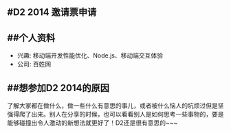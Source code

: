 #D2 2014 邀请票申请
---
##个人资料
---
- 兴趣: 移动端开发性能优化、Node.js、移动端交互体验
- 公司: 百姓网

##想参加D2 2014的原因
---
了解大家都在做什么，做一些什么有意思的事儿，或者被什么恼人的坑烦过但是坚强得爬了出来。别人在分享的时候，也可以看看别人是如何思考一些事物的，要是能够碰撞出令人激动的新想法就更好了！D2还是很有意思的~~~